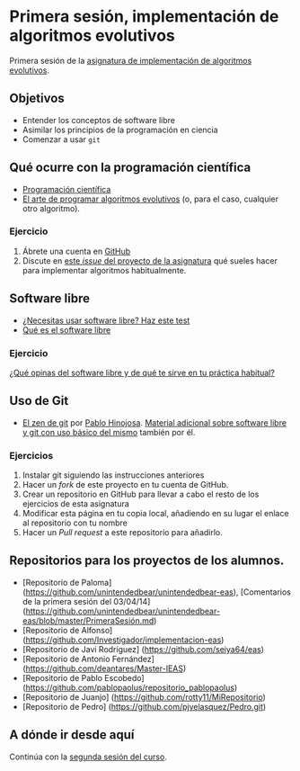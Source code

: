 # Primera sesión, implementación de algoritmos evolutivos

Primera sesión de la [asignatura de implementación de algoritmos evolutivos](README.md). 

## Objetivos

* Entender los conceptos de software libre
* Asimilar los principios de la programación en ciencia
* Comenzar a usar `git` 

## Qué ocurre con la programación científica

* [Programación científica](http://phdcomics.com/comics/archive.php?comicid=1692)
* [El arte de programar algoritmos evolutivos](http://issuu.com/jjmerelo/docs/art-ecp-ecta13) (o, para el caso, cualquier otro algoritmo).

### Ejercicio

1. Ábrete una cuenta en [GitHub](http://github.com)
2. Discute en [este *issue* del proyecto de la asignatura](https://github.com/JJ/implementacion-eas/issues/1) qué sueles hacer para implementar algoritmos habitualmente. 

## Software libre

* [¿Necesitas usar software libre? Haz este test](http://www.slideshare.net/jjmerelo/necesitas-a-la-oficina-de-software-libre-de-la) 
* [Qué es el software libre](https://www.gnu.org/philosophy/free-sw.es.html)

### Ejercicio

[¿Qué opinas del software libre y de qué te sirve en tu práctica habitual?](https://github.com/JJ/implementacion-eas/issues/2)

## Uso de Git

* [El zen de git](http://www.psicobyte.com/descargas/ZenDeGit.pdf) por [Pablo Hinojosa](http://psicobyte.github.io). [Material adicional sobre software libre y git con uso básico del mismo](https://github.com/oslugr/curso-git/blob/master/texto/uso_basico.md) también por él. 

### Ejercicios

1. Instalar git siguiendo las instrucciones anteriores
2. Hacer un *fork* de este proyecto en tu cuenta de GitHub.
3. Crear un repositorio en GitHub para llevar a cabo el resto de los ejercicios de esta asignatura
4. Modificar esta página en tu copia local, añadiendo en su lugar el enlace al repositorio con tu nombre
5. Hacer un *Pull request* a este repositorio para añadirlo.

## Repositorios para los proyectos de los alumnos.

* [Repositorio de Paloma] (https://github.com/unintendedbear/unintendedbear-eas), [Comentarios de la primera sesión del 03/04/14] (https://github.com/unintendedbear/unintendedbear-eas/blob/master/PrimeraSesión.md)
* [Repositorio de Alfonso] (https://github.com/Investigador/implementacion-eas)
* [Repositorio de Javi Rodríguez] (https://github.com/seiya64/eas)
* [Repositorio de Antonio Fernández] (https://github.com/deantares/Master-IEAS)
* [Repositorio de Pablo Escobedo] (https://github.com/pablopaolus/repositorio_pablopaolus)
* [Repositorio de Juanjo] (https://github.com/rotty11/MiRepositorio)
* [Repositorio de Pedro] (https://github.com/pjvelasquez/Pedro.git)

## A dónde ir desde aquí

Continúa con la [segunda sesión del curso](segunda.md).
